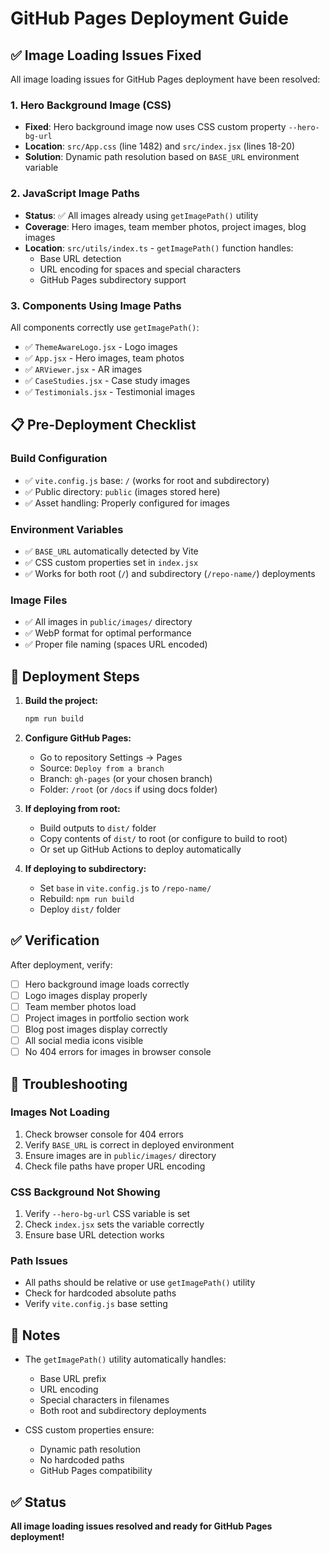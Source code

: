 # GitHub Pages Deployment Guide

## ✅ Image Loading Issues Fixed

All image loading issues for GitHub Pages deployment have been resolved:

### 1. **Hero Background Image (CSS)**
- **Fixed**: Hero background image now uses CSS custom property `--hero-bg-url`
- **Location**: `src/App.css` (line 1482) and `src/index.jsx` (lines 18-20)
- **Solution**: Dynamic path resolution based on `BASE_URL` environment variable

### 2. **JavaScript Image Paths**
- **Status**: ✅ All images already using `getImagePath()` utility
- **Coverage**: Hero images, team member photos, project images, blog images
- **Location**: `src/utils/index.ts` - `getImagePath()` function handles:
  - Base URL detection
  - URL encoding for spaces and special characters
  - GitHub Pages subdirectory support

### 3. **Components Using Image Paths**
All components correctly use `getImagePath()`:
- ✅ `ThemeAwareLogo.jsx` - Logo images
- ✅ `App.jsx` - Hero images, team photos
- ✅ `ARViewer.jsx` - AR images
- ✅ `CaseStudies.jsx` - Case study images
- ✅ `Testimonials.jsx` - Testimonial images

## 📋 Pre-Deployment Checklist

### Build Configuration
- ✅ `vite.config.js` base: `/` (works for root and subdirectory)
- ✅ Public directory: `public` (images stored here)
- ✅ Asset handling: Properly configured for images

### Environment Variables
- ✅ `BASE_URL` automatically detected by Vite
- ✅ CSS custom properties set in `index.jsx`
- ✅ Works for both root (`/`) and subdirectory (`/repo-name/`) deployments

### Image Files
- ✅ All images in `public/images/` directory
- ✅ WebP format for optimal performance
- ✅ Proper file naming (spaces URL encoded)

## 🚀 Deployment Steps

1. **Build the project:**
   ```bash
   npm run build
   ```

2. **Configure GitHub Pages:**
   - Go to repository Settings → Pages
   - Source: `Deploy from a branch`
   - Branch: `gh-pages` (or your chosen branch)
   - Folder: `/root` (or `/docs` if using docs folder)

3. **If deploying from root:**
   - Build outputs to `dist/` folder
   - Copy contents of `dist/` to root (or configure to build to root)
   - Or set up GitHub Actions to deploy automatically

4. **If deploying to subdirectory:**
   - Set `base` in `vite.config.js` to `/repo-name/`
   - Rebuild: `npm run build`
   - Deploy `dist/` folder

## ✅ Verification

After deployment, verify:
- [ ] Hero background image loads correctly
- [ ] Logo images display properly
- [ ] Team member photos load
- [ ] Project images in portfolio section work
- [ ] Blog post images display correctly
- [ ] All social media icons visible
- [ ] No 404 errors for images in browser console

## 🔧 Troubleshooting

### Images Not Loading
1. Check browser console for 404 errors
2. Verify `BASE_URL` is correct in deployed environment
3. Ensure images are in `public/images/` directory
4. Check file paths have proper URL encoding

### CSS Background Not Showing
1. Verify `--hero-bg-url` CSS variable is set
2. Check `index.jsx` sets the variable correctly
3. Ensure base URL detection works

### Path Issues
- All paths should be relative or use `getImagePath()` utility
- Check for hardcoded absolute paths
- Verify `vite.config.js` base setting

## 📝 Notes

- The `getImagePath()` utility automatically handles:
  - Base URL prefix
  - URL encoding
  - Special characters in filenames
  - Both root and subdirectory deployments

- CSS custom properties ensure:
  - Dynamic path resolution
  - No hardcoded paths
  - GitHub Pages compatibility

## ✅ Status

**All image loading issues resolved and ready for GitHub Pages deployment!**

